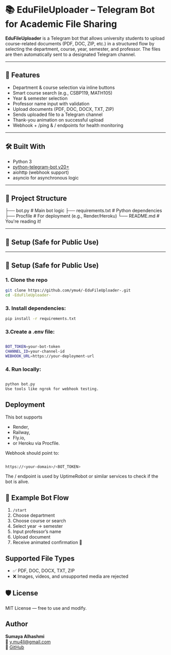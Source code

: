 # 📚 EduFileUploader – Telegram Bot for Academic File Sharing

**EduFileUploader** is a Telegram bot that allows university students to upload course-related documents (PDF, DOC, ZIP, etc.) in a structured flow by selecting the department, course, year, semester, and professor. The files are then automatically sent to a designated Telegram channel.

---

## 🚀 Features

- Department & course selection via inline buttons
- Smart course search (e.g., CSBP119, MATH105)
- Year & semester selection
- Professor name input with validation
- Upload documents (PDF, DOC, DOCX, TXT, ZIP)
- Sends uploaded file to a Telegram channel
- Thank-you animation on successful upload
- Webhook + /ping & / endpoints for health monitoring

---

## 🛠 Built With

- Python 3
- [python-telegram-bot v20+](https://github.com/python-telegram-bot/python-telegram-bot)
- aiohttp (webhook support)
- asyncio for asynchronous logic

---

## 🧾 Project Structure


├── bot.py             # Main bot logic
├── requirements.txt   # Python dependencies
├── Procfile           # For deployment (e.g., Render/Heroku)
└── README.md          # You're reading it!


---

## 🔐 Setup (Safe for Public Use)

---

## 🔐 Setup (Safe for Public Use)

### 1. Clone the repo

```bash
git clone https://github.com/ymu4/-EduFileUploader-.git
cd -EduFileUploader-
``` 

### 3. Install dependencies:
```bash
pip install -r requirements.txt
```

### 3.Create a .env file:
```bash

BOT_TOKEN=your-bot-token
CHANNEL_ID=your-channel-id
WEBHOOK_URL=https://your-deployment-url
```
### 4. Run locally:
```bash

python bot.py
Use tools like ngrok for webhook testing.
```



## Deployment
This bot supports 
- Render,
- Railway,
- Fly.io,
- or Heroku via Procfile.

Webhook should point to:
```bash

https://<your-domain>/<BOT_TOKEN>
```
The / endpoint is used by UptimeRobot or similar services to check if the bot is alive.


## 🤖 Example Bot Flow

1. `/start`
2. Choose department
3. Choose course or search
4. Select year → semester
5. Input professor’s name
6. Upload document
7. Receive animated confirmation 🎉



 ## Supported File Types
- ✅ PDF, DOC, DOCX, TXT, ZIP
- ❌ Images, videos, and unsupported media are rejected

## 🛡 License
MIT License — free to use and modify.

## Author
**Sumaya Alhashmi**  
📧 y.mu4ll@gmail.com  
🔗 [GitHub](https://github.com/ymu4)










